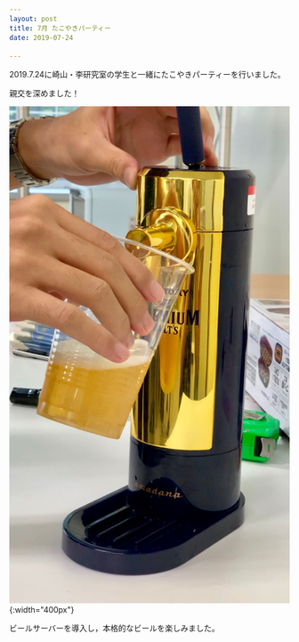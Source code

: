 ```yaml
---
layout: post
title: 7月 たこやきパーティー
date: 2019-07-24

---
```


2019.7.24に崎山・李研究室の学生と一緒にたこやきパーティーを行いました。

親交を深めました！

![beerserver](/fig/190724_tako_beer.jpg){:width="400px"}

ビールサーバーを導入し，本格的なビールを楽しみました。



